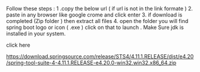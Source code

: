 Follow these steps :
1 .copy the below url ( if url is not in the link formate )
2. paste in any browser like google crome and click enter 
3. if download is completed (Zip folder ) then extract all files 
4. open the folder you will find spring boot logo or icon ( .exe ) click on that to launch . Make Sure jdk is installed in your system.


click here 

https://download.springsource.com/release/STS4/4.11.1.RELEASE/dist/e4.20/spring-tool-suite-4-4.11.1.RELEASE-e4.20.0-win32.win32.x86_64.zip
